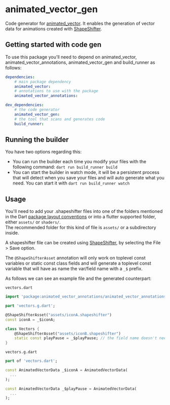 # animated_vector_gen

Code generator for [animated_vector](https://github.com/packages/animated_vector).
It enables the generation of vector data for animations created with [ShapeShifter](https://shapeshifter.design).

## Getting started with code gen

To use this package you'll need to depend on animated_vector, animated_vector_annotations, animated_vector_gen and build_runner as follows:

```yaml
dependencies:
    # main package dependency
    animated_vector:
    # annotations to use with the package
    animated_vector_annotations:

dev_dependencies:
    # the code generator
    animated_vector_gen:
    # the tool that scans and generates code
    build_runner:
```

## Running the builder

You have two options regarding this:
- You can run the builder each time you modify your files with the following command: ```dart run build_runner build```
- You can start the builder in watch mode, it will be a persistent process that will detect when you save your files and will auto generate what you need. You can start it with ```dart run build_runner watch```

## Usage

You'll need to add your .shapeshifter files into one of the folders mentioned in the Dart [package layout conventions](https://dart.dev/tools/pub/package-layout#the-pubspec) or into a flutter supported folder, either `assets/` or `shaders/`.  
The recommended folder for this kind of file is `assets/` or a subdirectory inside.

A shapeshifter file can be created using [ShapeShifter](https://shapeshifter.design), by selecting the File > Save option.

The `@ShapeShifterAsset` annotation will only work on toplevel const variables or static const class fields and will generate a toplevel const variable that will have as name the var/field name with a `_$` prefix.

As follows we can see an example file and the generated counterpart:

`vectors.dart`
```dart
import 'package:animated_vector_annotations/animated_vector_annotations.dart';

part 'vectors.g.dart';

@ShapeShifterAsset("assets/iconA.shapeshifter")
const iconA = _$iconA;

class Vectors {
    @ShapeShifterAsset("assets/iconB.shapeshifter")
    static const playPause = _$playPause; // the field name doesn't need to match file name, but the generated var name will always be derived from the field name.
}
```

`vectors.g.dart`
```dart
part of 'vectors.dart';

const AnimatedVectorData _$iconA = AnimatedVectorData(
  ...
);

const AnimatedVectorData _$playPause = AnimatedVectorData(
  ...
);
```